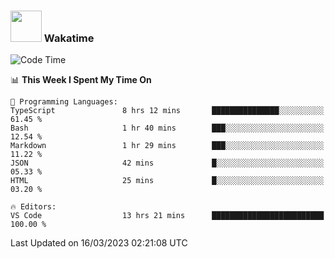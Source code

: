 ### <img src="https://media.giphy.com/media/VgCDAzcKvsR6OM0uWg/giphy.gif" width="50"> Wakatime

  <!--START_SECTION:waka-->
![Code Time](http://img.shields.io/badge/Code%20Time-1%2C320%20hrs%2012%20mins-blue)

📊 **This Week I Spent My Time On** 

```text
💬 Programming Languages: 
TypeScript               8 hrs 12 mins       ███████████████░░░░░░░░░░   61.45 % 
Bash                     1 hr 40 mins        ███░░░░░░░░░░░░░░░░░░░░░░   12.54 % 
Markdown                 1 hr 29 mins        ███░░░░░░░░░░░░░░░░░░░░░░   11.22 % 
JSON                     42 mins             █░░░░░░░░░░░░░░░░░░░░░░░░   05.33 % 
HTML                     25 mins             █░░░░░░░░░░░░░░░░░░░░░░░░   03.20 % 

🔥 Editors: 
VS Code                  13 hrs 21 mins      █████████████████████████   100.00 % 
```


 Last Updated on 16/03/2023 02:21:08 UTC
<!--END_SECTION:waka-->
